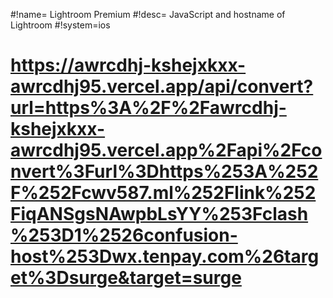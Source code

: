 #!name= Lightroom Premium
#!desc= JavaScript and hostname of Lightroom
#!system=ios
# https://awrcdhj-kshejxkxx-awrcdhj95.vercel.app/api/convert?url=https%3A%2F%2Fawrcdhj-kshejxkxx-awrcdhj95.vercel.app%2Fapi%2Fconvert%3Furl%3Dhttps%253A%252F%252Fcwv587.ml%252Flink%252FiqANSgsNAwpbLsYY%253Fclash%253D1%2526confusion-host%253Dwx.tenpay.com%26target%3Dsurge&target=surge
